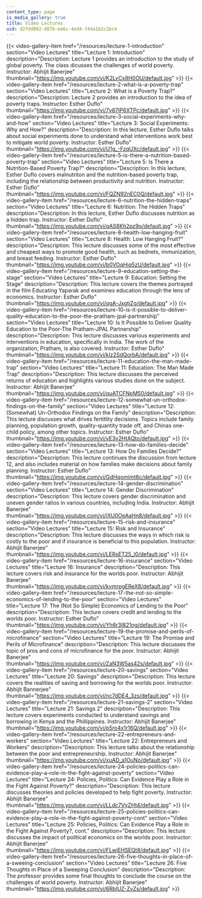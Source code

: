 ```yaml
---
content_type: page
is_media_gallery: true
title: Video Lectures
uid: d2fdd802-d87b-ee6c-4ed4-f44a1b2c2bc4
---
```

{{< video-gallery-item href="/resources/lecture-1-introduction" section="Video Lectures" title="Lecture 1: Introduction" description="Description: Lecture 1 provides an introduction to the study of global poverty. The class dicusses the challenges of world poverty. Instructor: Abhijit Banerjee" thumbnail="https://img.youtube.com/vi/K2LvCx8H0OU/default.jpg" >}} {{< video-gallery-item href="/resources/lecture-2-what-is-a-poverty-trap" section="Video Lectures" title="Lecture 2: What is a Poverty Trap?" description="Description: Lecture 2 provides an introduction to the idea of poverty traps. Instructor: Esther Duflo" thumbnail="https://img.youtube.com/vi/7y67IP6XTPc/default.jpg" >}} {{< video-gallery-item href="/resources/lecture-3-social-experiments-why-and-how" section="Video Lectures" title="Lecture 3: Social Experiments: Why and How?" description="Description: In this lecture, Esther Duflo talks about social experiments done to understand what interventions work best to mitigate world poverty. Instructor: Esther Duflo" thumbnail="https://img.youtube.com/vi/U1g_-FzqUXc/default.jpg" >}} {{< video-gallery-item href="/resources/lecture-5-is-there-a-nutrition-based-poverty-trap" section="Video Lectures" title="Lecture 5: Is There a Nutrition-Based Poverty Trap?" description="Description: In this lecture, Esther Duflo covers malnutriton and the nutrition-based poverty trap, including the relationship between productivity and nutrition. Instructor: Esther Duflo" thumbnail="https://img.youtube.com/vi/FQZN92nEC0Q/default.jpg" >}} {{< video-gallery-item href="/resources/lecture-6-nutrition-the-hidden-traps" section="Video Lectures" title="Lecture 6: Nutrition: The Hidden Traps" description="Description: In this lecture, Esther Duflo discusses nutrition as a hidden trap. Instructor: Esther Duflo" thumbnail="https://img.youtube.com/vi/qAS8Kh2pz9o/default.jpg" >}} {{< video-gallery-item href="/resources/lecture-8-health-low-hanging-fruit" section="Video Lectures" title="Lecture 8: Health: Low Hanging Fruit?" description="Description: This lecture discusses some of the most effective and cheapest ways to promote good health, such as bednets, immunization, and breast feeding. Instructor: Esther Duflo" thumbnail="https://img.youtube.com/vi/b0VOqHiq5zU/default.jpg" >}} {{< video-gallery-item href="/resources/lecture-9-education-setting-the-stage" section="Video Lectures" title="Lecture 9: Education: Setting the Stage" description="Description: This lecture covers the themes portrayed in the film Educating Yaparak and examines education through the lens of economics. Instructor: Esther Duflo" thumbnail="https://img.youtube.com/vi/qgA-JxgtjZg/default.jpg" >}} {{< video-gallery-item href="/resources/lecture-10-is-it-possible-to-deliver-quality-education-to-the-poor-the-pratham-jpal-partnership" section="Video Lectures" title="Lecture 10: Is It Possible to Deliver Quality Education to the Poor-The Pratham-JPAL Partnership" description="Description: This lecture discusses various experiments and interventions in education, specifically in India. The work of the organization, Pratham, is also covered. Instructor: Esther Duflo" thumbnail="https://img.youtube.com/vi/klz2SdQorbA/default.jpg" >}} {{< video-gallery-item href="/resources/lecture-11-education-the-man-made-trap" section="Video Lectures" title="Lecture 11: Education: The Man Made Trap" description="Description: This lecture discusses the perceived returns of education and highlights various studies done on the subject. Instructor: Abhijit Banerjee" thumbnail="https://img.youtube.com/vi/quATCFNpM50/default.jpg" >}} {{< video-gallery-item href="/resources/lecture-12-somewhat-un-orthodox-findings-on-the-family" section="Video Lectures" title="Lecture 12: (Somewhat) Un-Orthodox Findings on the Family" description="Description: This lecture discusses what drives fertitlity decisions. Topics include family planning, population growth, quality-quantity trade off, and Chinas one-child policy, among other topics. Instructor: Esther Duflo" thumbnail="https://img.youtube.com/vi/vE3v2HtAQto/default.jpg" >}} {{< video-gallery-item href="/resources/lecture-13-how-do-families-decide" section="Video Lectures" title="Lecture 13: How Do Families Decide?" description="Description: This lecture continues the discussion from lecture 12, and also includes material on how families make decisions about family planning. Instructor: Esther Duflo" thumbnail="https://img.youtube.com/vi/GdHqomimt8c/default.jpg" >}} {{< video-gallery-item href="/resources/lecture-14-gender-discrimination" section="Video Lectures" title="Lecture 14: Gender Discrimination" description="Description: This lecture covers gender discrimination and uneven gender ratios in various countries, including India. Instructor: Abhijit Banerjee" thumbnail="https://img.youtube.com/vi/jXU0OeAaHn8/default.jpg" >}} {{< video-gallery-item href="/resources/lecture-15-risk-and-insurance" section="Video Lectures" title="Lecture 15: Risk and Insurance" description="Description: This lecture discusses the ways in which risk is costly to the poor and if insurance is beneficial to this population. Instructor: Abhijit Banerjee" thumbnail="https://img.youtube.com/vi/LERsET25_l0/default.jpg" >}} {{< video-gallery-item href="/resources/lecture-16-insurance" section="Video Lectures" title="Lecture 16: Insurance" description="Description: This lecture covers risk and insurance for the worlds poor. Instructor: Abhijit Banerjee" thumbnail="https://img.youtube.com/vi/kvmrpgEReX8/default.jpg" >}} {{< video-gallery-item href="/resources/lecture-17-the-not-so-simple-economics-of-lending-to-the-poor" section="Video Lectures" title="Lecture 17: The (Not So Simple) Economics of Lending to the Poor" description="Description: This lecture covers credit and lending to the worlds poor. Instructor: Esther Duflo" thumbnail="https://img.youtube.com/vi/Yh6r3I821ng/default.jpg" >}} {{< video-gallery-item href="/resources/lecture-19-the-promise-and-perils-of-microfinance" section="Video Lectures" title="Lecture 19: The Promise and Perils of Microfinance" description="Description: This lecture discusses the topic of pros and cons of microfinance for the poor. Instructor: Abhijit Banerjee" thumbnail="https://img.youtube.com/vi/ZaN3W5as42s/default.jpg" >}} {{< video-gallery-item href="/resources/lecture-20-savings" section="Video Lectures" title="Lecture 20: Savings" description="Description: This lecture covers the realities of saving and borrowing for the worlds poor. Instructor: Abhijit Bannerjee" thumbnail="https://img.youtube.com/vi/nc7dDE4_3zs/default.jpg" >}} {{< video-gallery-item href="/resources/lecture-21-savings-2" section="Video Lectures" title="Lecture 21: Savings 2" description="Description: This lecture covers experiments conducted to understand savings and borrowing in Kenya and the Phillippines. Instructor: Abhijit Banerjee" thumbnail="https://img.youtube.com/vi/p5ro4x1r16Q/default.jpg" >}} {{< video-gallery-item href="/resources/lecture-22-entrepreneurs-and-workers" section="Video Lectures" title="Lecture 22: Entrepreneurs and Workers" description="Description: This lecture talks about the relationship between the poor and entrepreneurship. Instructor: Abhijit Banerjee" thumbnail="https://img.youtube.com/vi/xuAD_a1OuNo/default.jpg" >}} {{< video-gallery-item href="/resources/lecture-24-policies-politics-can-evidence-play-a-role-in-the-fight-against-poverty" section="Video Lectures" title="Lecture 24: Policies, Politics: Can Evidence Play a Role in the Fight Against Poverty?" description="Description: This lecture discusses theories and policies developed to help fight poverty. Instructor: Abhijit Banerjee" thumbnail="https://img.youtube.com/vi/LLdc7VyZHt4/default.jpg" >}} {{< video-gallery-item href="/resources/lecture-25-policies-politics-can-evidence-play-a-role-in-the-fight-against-poverty-cont" section="Video Lectures" title="Lecture 25: Policies, Politics: Can Evidence Play a Role in the Fight Against Poverty?, cont." description="Description: This lecture discusses the impact of political economics on the worlds poor. Instructor: Abhijit Banerjee" thumbnail="https://img.youtube.com/vi/FLwiEHSEQt8/default.jpg" >}} {{< video-gallery-item href="/resources/lecture-26-five-thoughts-in-place-of-a-sweeing-conclusion" section="Video Lectures" title="Lecture 26: Five Thoughts in Place of a Sweeping Conclusion" description="Description: The professor provides some final thoughts to conclude the course on the challenges of world poverty. Instructor: Abhijit Banerjee" thumbnail="https://img.youtube.com/vi/6RbIUZ-ZvZs/default.jpg" >}}
